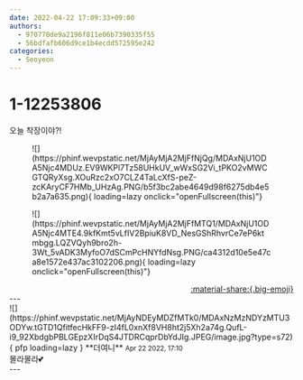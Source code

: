 ```yaml
---
date: 2022-04-22 17:09:33+09:00
authors:
  - 970770de9a2196f811e06b7390335f55
  - 56bdfafb606d9ce1b4ecdd572595e242
categories:
  - Seoyeon
---
```


# 1-12253806

<div class="post-container" markdown="1">
<div class="content-container md-sidebar__scrollwrap" markdown="1">

오늘 착장이야?!
<figure markdown="1">
![](https://phinf.wevpstatic.net/MjAyMjA2MjFfNjQg/MDAxNjU1ODA5Njc4MDUz.EV9WKPl7Tz58UHkUV_wWxSG2Vi_tPKO2vMWCGTQRyXsg.XOuRzc2xO7CLZ4TaLcXfS-peZ-zcKAryCF7HMb_UHzAg.PNG/b5f3bc2abe4649d98f6275db4e5b2a7a635.png){ loading=lazy onclick="openFullscreen(this)"}
</figure>

<figure markdown="1">
![](https://phinf.wevpstatic.net/MjAyMjA2MjFfMTQ1/MDAxNjU1ODA5Njc4MTE4.9kfKmt5vLfIV2BpiuK8VD_NesGShRhvrCe7eP6ktmbgg.LQZVQyh9bro2h-3Wt_5vADK3MyfoO7dSCmPcHNYfdNsg.PNG/ca4312d10e5e47ca8e1572e437ac3102206.png){ loading=lazy onclick="openFullscreen(this)"}
</figure>


</div>
</div>

<div style="text-align: right;" markdown="1">
<a href="https://weverse.io/fromis9/fanpost/1-12253806" style="text-align: right;">:material-share:{.big-emoji}</a>
</div>
---

<div class="comments-container md-sidebar__scrollwrap" markdown="1">
<div class="comment" markdown="1">
<div class='id-container' markdown="1">
![](https://phinf.wevpstatic.net/MjAyNDEyMDZfMTk0/MDAxNzMzNDYzMTU3ODYw.tGTD1QfitfecHkFF9-zI4fL0xnXf8VH8ht2j5Xh2a74g.QufL-i9_92XbdgbPBLGEpzXIrDqS4JTDRCqprDbYdJIg.JPEG/image.jpg?type=s72){ pfp loading=lazy }
**<span class="artist">더여니</span>** <small>Apr 22 2022, 17:10</small><br>
</div>
<div class='comment-body' markdown="1">
몰라몰라💕
</div>
</div>
</div>
---
